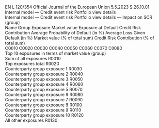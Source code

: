 EN  L 120/354 Official Journal of the European Union 5.5.2023
 S.26.10.01  
Internal model — Credit event risk Portfolio view details  
Internal model — Credit event risk Portfolio view details — Impact on SCR (group)  
Name Group 
Exposure  Market value  Exposure at 
Default  Credit Risk 
Contribution  Average 
Probability of 
Default (in %)  Average Loss 
Given Default 
(in %)  Market value (% 
of total sum)  Credit Risk 
Contribution (% 
of total sum)  
C0010  C0020  C0030  C0040  C0050  C0060  C0070  C0080  
Top 10 exposures in terms of 
market value (group)  
Sum of all exposures  R0010  
Top exposures total  R0020  
Counterparty group exposure 1  R0030  
Counterparty group exposure 2  R0040  
Counterparty group exposure 3  R0050  
Counterparty group exposure 4  R0060  
Counterparty group exposure 5  R0070  
Counterparty group exposure 6  R0080  
Counterparty group exposure 7  R0090  
Counterparty group exposure 8  R0100  
Counterparty group exposure 9  R0110  
Counterparty group exposure 10  R0120  
All other exposures  R0130